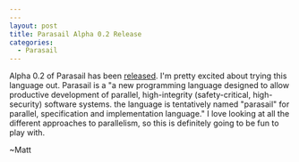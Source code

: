 ```yaml
---
---
layout: post
title: Parasail Alpha 0.2 Release
categories:
  - Parasail
---
```

Alpha 0.2 of Parasail has been [released](http://parasail-programming-language.blogspot.com/2011/10/alpha-release-02-of-parasail-compiler.html).  I'm pretty excited about trying this language out.  Parasail is a "a new programming language designed to allow productive development of parallel, high-integrity (safety-critical, high-security) software systems. the language is tentatively named "parasail" for parallel, specification and implementation language."  I love looking at all the different approaches to parallelism, so this is definitely going to be fun to play with.

~Matt

